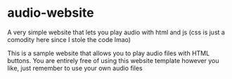 # audio-website
A very simple website that lets you play audio with html and js (css is just a comodity here since I stole the code lmao)

This is a sample website that allows you to play audio files with HTML buttons. You are entirely free of using this website template however you like, just remember to use your own audio files
